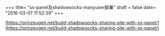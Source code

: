 +++
title= "ss-panel及shadowsocks-manyuser部署"
draft = false
date= "2016-03-07 11:52:39"
+++

[https://prinzeugen.net/build-shadowsocks-sharing-site-with-ss-panel/](https://prinzeugen.net/build-shadowsocks-sharing-site-with-ss-panel/)